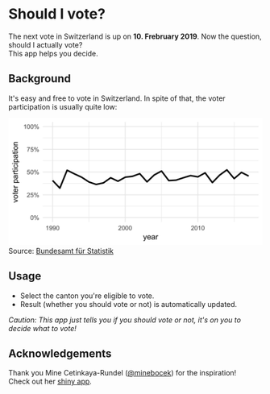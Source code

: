 # Should I vote?

The next vote in Switzerland is up on **10. Frebruary 2019**. Now the question,
should I actually vote?  
This app helps you decide.  

## Background
It's easy and free to vote in Switzerland. In spite of that, the voter participation is usually quite low:

![](data/stimmbeteiligung.png)
Source: [Bundesamt für Statistik](https://www.bfs.admin.ch/bfs/de/home/statistiken/politik/abstimmungen/stimmbeteiligung.html)

## Usage
- Select the canton you're eligible to vote.  
- Result (whether you should vote or not) is automatically updated.  

*Caution: This app just tells you if you should vote or not, it's on you to decide what to vote!*

## Acknowledgements
Thank you Mine Cetinkaya-Rundel ([@minebocek](https://twitter.com/minebocek)) for the inspiration!  
Check out her [shiny app](https://minecr.shinyapps.io/vote/).
